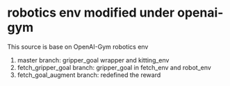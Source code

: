# robotics env modified under openai-gym
This source is base on OpenAI-Gym robotics env

1. master branch: gripper_goal wrapper and kitting_env
2. fetch_gripper_goal branch: gripper_goal in fetch_env and robot_env
3. fetch_goal_augment branch: redefined the reward
